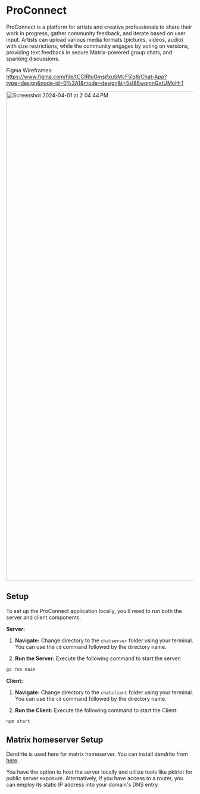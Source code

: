 # ProConnect
ProConnect is a platform for artists and creative professionals to share their work in progress, gather community feedback, and iterate based on user input.  Artists can upload various media formats (pictures, videos, audio) with size restrictions, while the community engages by voting on versions, providing text feedback in secure Matrix-powered group chats, and sparking discussions.

Figma Wireframes:
https://www.figma.com/file/tCCIRIuGmsjfxuSMcF5lq8/Chat-App?type=design&node-id=0%3A1&mode=design&t=5sI86wqmnGxtUMoH-1


<img width="1311" alt="Screenshot 2024-04-01 at 2 04 44 PM" src="https://github.com/kavi-kumaran-13962/ProConnect/assets/48396344/10b19639-790b-4aed-92d8-b010f4764a9c">

## Setup

To set up the ProConnect application locally, you'll need to run both the server and client components.

**Server:**

1. **Navigate:**  Change directory to the `chatserver` folder using your terminal. You can use the `cd` command followed by the directory name.

2. **Run the Server:**  Execute the following command to start the server:

```bash
go run main
```

**Client:**

1. **Navigate:**  Change directory to the `chatclient` folder using your terminal. You can use the `cd` command followed by the directory name.

2. **Run the Client:**  Execute the following command to start the Client:

```bash
npm start
```

## Matrix homeserver Setup

Dendrite is used here for matrix homeserver. You can install dendrite from [here](https://github.com/matrix-org/dendrite).

You have the option to host the server locally and utilize tools like pktriot for public server exposure. Alternatively, if you have access to a router, you can employ its static IP address into your domain's DNS entry.
